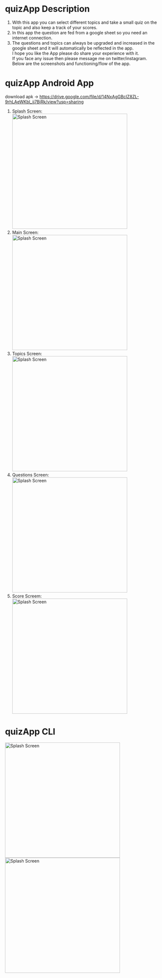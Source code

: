 # quizApp Description
1. With this app you can select different topics and take a small quiz on the topic and also keep a track of your scores. <br>
2. In this app the question are fed from a google sheet so you need an internet connection. <br>
3. The questions and topics can always be upgraded and increased in the google sheet and it will automatically be reflected in the app. <br>
I hope you like the App please do share your experience with it. <br>
If you face any issue then please message me on twitter/instagram. <br>
Below are the screenshots and functioning/flow of the app.
# quizApp Android App
download apk ->
https://drive.google.com/file/d/14NxAgGBcIZ8ZL-9rhLAeWKbl_jj7BjRk/view?usp=sharing
1. Splash Screen: <br>
<img src="https://user-images.githubusercontent.com/100336788/185626422-a90babdb-cc97-453e-935b-a96c1c25df91.png" alt="Splash Screen" height="380px"> <br>
2. Main Screen: <br>
<img src="https://user-images.githubusercontent.com/100336788/185626640-1f4b420f-669b-4f73-a36f-3fedcb593a36.png" alt="Splash Screen" height="380px"> <br>
3. Topics Screen: <br>
<img src="https://user-images.githubusercontent.com/100336788/185626871-02eb7a49-6eeb-4929-baf0-68a6350c20e7.png" alt="Splash Screen" height="380px"> <br>
4. Questions Screen: <br>
<img src="https://user-images.githubusercontent.com/100336788/185627492-534a48e5-7fbf-42c9-8313-2f2b8613edea.png" alt="Splash Screen" height="380px"> <br>
5. Score Screem: <br>
<img src="https://user-images.githubusercontent.com/100336788/185627715-09b7337d-a8c8-4c5f-91cc-298e471228b2.png" alt="Splash Screen" height="380px"> <br>

# quizApp CLI
<img src="https://user-images.githubusercontent.com/100336788/185483040-c90e5406-71fd-4480-8720-ff04efc1ad13.png" alt="Splash Screen" height="380px"> <br>
<img src="https://user-images.githubusercontent.com/100336788/185483306-ca50fa4b-b571-4fd8-aa34-06c9da525a60.png" alt="Splash Screen" height="380px"> <br>
